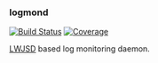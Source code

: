 ### logmond
[![Build Status](https://travis-ci.com/hdecarne/logmond.svg?branch=master)](https://travis-ci.com/hdecarne/logmond)
[![Coverage](https://sonarcloud.io/api/project_badges/measure?project=de.carne%3Alogmond&metric=coverage)](https://sonarcloud.io/dashboard/index/de.carne:logmond)

[LWJSD](https://github.com/hdecarne/java-lwjsd) based log monitoring daemon.
